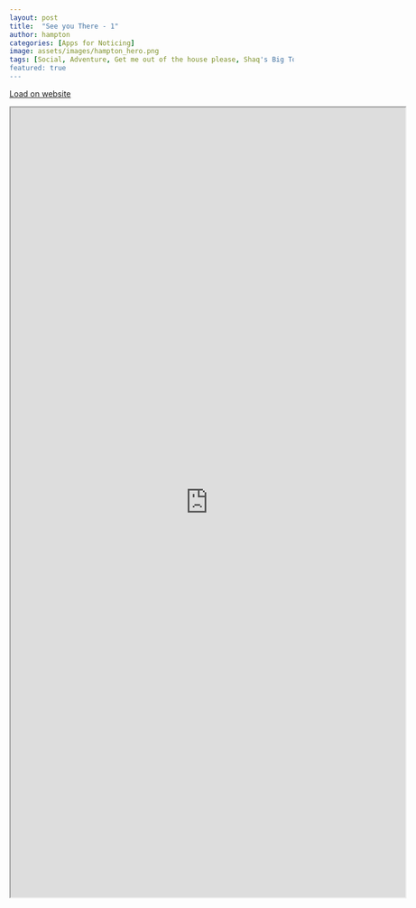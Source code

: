 ```yaml
---
layout: post
title:  "See you There - 1"
author: hampton
categories: [Apps for Noticing]
image: assets/images/hampton_hero.png
tags: [Social, Adventure, Get me out of the house please, Shaq's Big Toe]
featured: true
---
```



<a href="https://www.hamptoniverson.com/our-work" target="__blank"> Load on website</a>


<iframe src="https://www.hamptoniverson.com/our-work" width="700px" height="1400px" title="embedding from site"></iframe>



